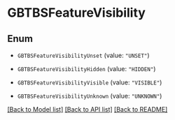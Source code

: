 # GBTBSFeatureVisibility

## Enum


* `GBTBSFeatureVisibilityUnset` (value: `"UNSET"`)

* `GBTBSFeatureVisibilityHidden` (value: `"HIDDEN"`)

* `GBTBSFeatureVisibilityVisible` (value: `"VISIBLE"`)

* `GBTBSFeatureVisibilityUnknown` (value: `"UNKNOWN"`)


[[Back to Model list]](../README.md#documentation-for-models) [[Back to API list]](../README.md#documentation-for-api-endpoints) [[Back to README]](../README.md)


